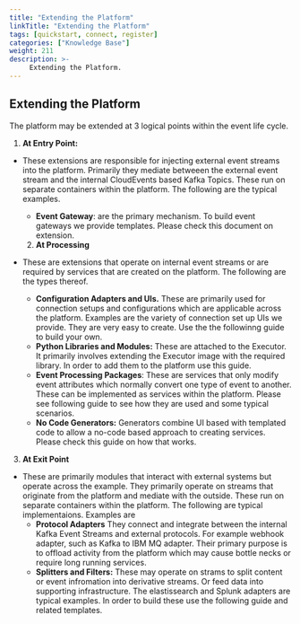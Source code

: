 ```yaml
---
title: "Extending the Platform"
linkTitle: "Extending the Platform"
tags: [quickstart, connect, register] 
categories: ["Knowledge Base"]
weight: 211
description: >-
     Extending the Platform.
---
```



## Extending the Platform

The platform may be extended at 3 logical points within the event life cycle.


1. **At Entry Point:**
  * These extensions are responsible for injecting external event streams into the platform. Primarily they mediate betweeen the external event stream and the internal CloudEvents based Kafka Topics.  These run on separate containers within the platform. The following are the typical examples.
    * **Event Gateway**: are the primary mechanism.  To build event gateways we provide templates. Please check this document on extension.

    2. **At Processing**
  * These are extensions that operate on internal event streams or are required by services that are created on the platform. The following are the types thereof.
    * **Configuration Adapters and UIs.** These are primarily used for connection setups and configurations which are applicable across the platform. Examples are the variety of connection set up UIs we provide. They are very easy to create. Use the the followinng guide to build your own.
    * **Python Libraries and Modules:** These are attached to the Executor. It primarily involves extending the Executor image with the required library.  In order to add them to the platform use this guide.
    * **Event Processing Packages**: These are services that only modify event attributes which normally convert one type of event to another. These can be implemented as services within the platform. Please see following guide to see how they are used and some typical scenarios.
    * **No Code Generators:** Generators combine UI based with templated code to allow a no-code based approach to creating services. Please check this guide on how that works.

3. **At Exit Point**
  * These are primarily modules that interact with external systems but operate across the example. They primarily operate on streams that originate from the platform and mediate with the outside. These run on separate containers within the platform.  The following are typical implementaions. Examples are
    * **Protocol Adapters** They connect and integrate between the internal Kafka Event Streams and external protocols. For example webhook adapter, such as Kafka to IBM MQ adapter. Their primary purpose is to offload activity from the platform which may cause bottle necks or require long running services.
    * **Splitters and Filters:** These may operate on strams to split content or event infromation into derivative streams. Or feed data into supporting infrastructure. The elastissearch and Splunk adapters are typical examples. In order to build these use the following guide and related templates.



